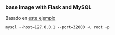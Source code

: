 ### base image with Flask and MySQL 

Basado en [este ejemplo](https://stavshamir.github.io/python/dockerizing-a-flask-mysql-app-with-docker-compose/)

```
mysql --host=127.0.0.1 --port=32000 -u root -p
```

